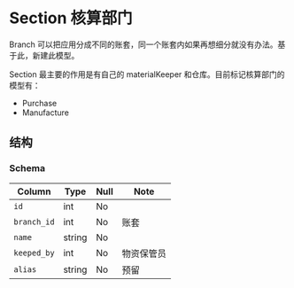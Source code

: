 # Section 核算部门

Branch 可以把应用分成不同的账套，同一个账套内如果再想细分就没有办法。基于此，新建此模型。

Section 最主要的作用是有自己的 materialKeeper 和仓库。目前标记核算部门的模型有：

- Purchase
- Manufacture

结构
---------------------------------------------------------------------

### Schema
Column                              | Type      | Null | Note
------------------------------------|-----------|------|-------
`id`                                | int       | No   | 
`branch_id`                         | int       | No   | 账套
`name`                              | string    | No   | 
`keeped_by`                         | int       | No   | 物资保管员
`alias`                             | string    | No   | 预留

